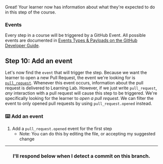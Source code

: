 Great! Your learner now has information about what they're expected to do in this step of the course.

### Events
Every step in a course will be triggered by a GitHub Event. All possible events are documented in [Events Types & Payloads on the GitHub Developer Guide](https://developer.github.com/v3/activity/events/types/).

## Step 10: Add an event
Let's now find the `event` that will trigger the step. Because we want the learner to open a new Pull Request, the event we're looking for is [`pull_request`](https://developer.github.com/v3/activity/events/types/#pullrequestevent). Whenever this event occurs, information about the pull request is delivered to Learning Lab. However, if we just write `pull_request`, _any_ interaction with a pull request will cause this step to be triggered. We're specifically looking for the learner to _open a pull request_. We can filter the event to only opened pull requests by using `pull_request.opened` instead.

### :keyboard: Add an event
1. Add a `pull_request.opened` event for the first step
    - Note: You can do this by editing the file, or accepting my suggested change

<hr>
<h3 align="center">I'll respond below when I detect a commit on this branch.</h3>
